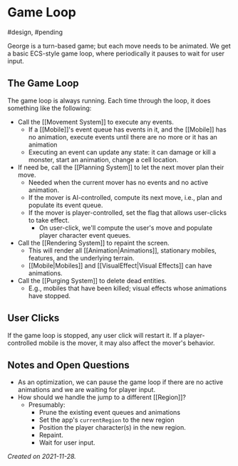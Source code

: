 # Game Loop
#design, #pending

George is a turn-based game; but each move needs to be animated.  We get a basic ECS-style game loop, where periodically it pauses to wait for user input.

## The Game Loop

The game loop is always running.  Each time through the loop, it does something like the following:

- Call the [[Movement System]] to execute any events.
	- If a [[Mobile]]'s event queue has events in it, and the [[Mobile]] has no animation, execute events until there are no more or it has an animation
	- Executing an event can update any state: it can damage or kill a monster, start an  animation, change a cell location.
- If need be, call the [[Planning System]] to let the next mover plan their move.
	- Needed when the current mover has no events and no active animation.
	- If the mover is AI-controlled, compute its next move, i.e., plan and populate its event queue.
	- If the mover is player-controlled, set the flag that allows user-clicks to take effect.
		- On user-click, we'll compute the user's move and populate player character event queues.
- Call the [[Rendering System]] to repaint the screen.
	- This will render all [[Animation|Animations]], stationary mobiles, features, and the underlying terrain.
	- [[Mobile|Mobiles]] and [[VisualEffect|Visual Effects]] can have animations.
- Call the [[Purging System]] to delete dead entities.
	- E.g., mobiles that have been killed; visual effects whose animations have stopped.

## User Clicks

If the game loop is stopped, any user click will restart it.  If a player-controlled mobile is the mover, it may also affect the mover's behavior.

## Notes and Open Questions

- As an optimization, we can pause the game loop if there are no active animations and we are waiting for player input.
- How should we handle the jump to a different [[Region]]?
	- Presumably:
		- Prune the existing event queues and animations
		- Set the app's `currentRegion` to the new region
		- Position the player character(s) in the new region.
		- Repaint.
		- Wait for user input.

_Created on 2021-11-28._